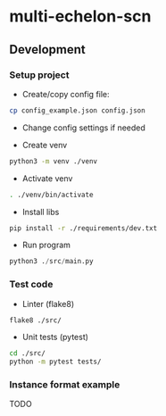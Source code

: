 # multi-echelon-scn

## Development

### Setup project

* Create/copy config file:
```sh
cp config_example.json config.json
```

* Change config settings if needed

* Create venv
```sh
python3 -m venv ./venv
```

* Activate venv
```sh
. ./venv/bin/activate
```


* Install libs
```sh
pip install -r ./requirements/dev.txt
```

* Run program
```py
python3 ./src/main.py
```

### Test code

* Linter (flake8)
```sh
flake8 ./src/
```

* Unit tests (pytest)
```sh
cd ./src/
python -m pytest tests/
```


### Instance format example

TODO

